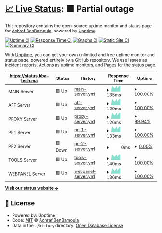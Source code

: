 # [📈 Live Status](https://status.bba-tech.ma): <!--live status--> **🟧 Partial outage**

This repository contains the open-source uptime monitor and status page for [Achraf BenBamoula](https://status.bba-tech.ma), powered by [Upptime](https://github.com/upptime/upptime).

[![Uptime CI](https://github.com/FrancXPT/upptimer/workflows/Uptime%20CI/badge.svg)](https://github.com/FrancXPT/upptimer/actions?query=workflow%3A%22Uptime+CI%22)
[![Response Time CI](https://github.com/FrancXPT/upptimer/workflows/Response%20Time%20CI/badge.svg)](https://github.com/FrancXPT/upptimer/actions?query=workflow%3A%22Response+Time+CI%22)
[![Graphs CI](https://github.com/FrancXPT/upptimer/workflows/Graphs%20CI/badge.svg)](https://github.com/FrancXPT/upptimer/actions?query=workflow%3A%22Graphs+CI%22)
[![Static Site CI](https://github.com/FrancXPT/upptimer/workflows/Static%20Site%20CI/badge.svg)](https://github.com/FrancXPT/upptimer/actions?query=workflow%3A%22Static+Site+CI%22)
[![Summary CI](https://github.com/FrancXPT/upptimer/workflows/Summary%20CI/badge.svg)](https://github.com/FrancXPT/upptimer/actions?query=workflow%3A%22Summary+CI%22)

With [Upptime](https://upptime.js.org), you can get your own unlimited and free uptime monitor and status page, powered entirely by a GitHub repository. We use [Issues](https://github.com/FrancXPT/upptimer/issues) as incident reports, [Actions](https://github.com/FrancXPT/upptimer/actions) as uptime monitors, and [Pages](https://status.bba-tech.ma) for the status page.

<!--start: status pages-->
<!-- This summary is generated by Upptime (https://github.com/upptime/upptime) -->
<!-- Do not edit this manually, your changes will be overwritten -->
<!-- prettier-ignore -->
| https://status.bba-tech.ma | Status | History | Response Time | Uptime |
| --- | ------ | ------- | ------------- | ------ |
| <img alt="" src="https://img.icons8.com/color/deployment" height="13"> MAIN Server | 🟩 Up | [main-server.yml](https://github.com/FrancXPT/upptimer/commits/HEAD/history/main-server.yml) | <details><summary><img alt="Response time graph" src="./graphs/main-server/response-time-week.png" height="20"> 135ms</summary><br><a href="https://status.bba-tech.ma/history/main-server"><img alt="Response time 118" src="https://img.shields.io/endpoint?url=https%3A%2F%2Fraw.githubusercontent.com%2FFrancXPT%2Fupptimer%2FHEAD%2Fapi%2Fmain-server%2Fresponse-time.json"></a><br><a href="https://status.bba-tech.ma/history/main-server"><img alt="24-hour response time 161" src="https://img.shields.io/endpoint?url=https%3A%2F%2Fraw.githubusercontent.com%2FFrancXPT%2Fupptimer%2FHEAD%2Fapi%2Fmain-server%2Fresponse-time-day.json"></a><br><a href="https://status.bba-tech.ma/history/main-server"><img alt="7-day response time 135" src="https://img.shields.io/endpoint?url=https%3A%2F%2Fraw.githubusercontent.com%2FFrancXPT%2Fupptimer%2FHEAD%2Fapi%2Fmain-server%2Fresponse-time-week.json"></a><br><a href="https://status.bba-tech.ma/history/main-server"><img alt="30-day response time 134" src="https://img.shields.io/endpoint?url=https%3A%2F%2Fraw.githubusercontent.com%2FFrancXPT%2Fupptimer%2FHEAD%2Fapi%2Fmain-server%2Fresponse-time-month.json"></a><br><a href="https://status.bba-tech.ma/history/main-server"><img alt="1-year response time 120" src="https://img.shields.io/endpoint?url=https%3A%2F%2Fraw.githubusercontent.com%2FFrancXPT%2Fupptimer%2FHEAD%2Fapi%2Fmain-server%2Fresponse-time-year.json"></a></details> | <details><summary><a href="https://status.bba-tech.ma/history/main-server">100.00%</a></summary><a href="https://status.bba-tech.ma/history/main-server"><img alt="All-time uptime 99.49%" src="https://img.shields.io/endpoint?url=https%3A%2F%2Fraw.githubusercontent.com%2FFrancXPT%2Fupptimer%2FHEAD%2Fapi%2Fmain-server%2Fuptime.json"></a><br><a href="https://status.bba-tech.ma/history/main-server"><img alt="24-hour uptime 100.00%" src="https://img.shields.io/endpoint?url=https%3A%2F%2Fraw.githubusercontent.com%2FFrancXPT%2Fupptimer%2FHEAD%2Fapi%2Fmain-server%2Fuptime-day.json"></a><br><a href="https://status.bba-tech.ma/history/main-server"><img alt="7-day uptime 100.00%" src="https://img.shields.io/endpoint?url=https%3A%2F%2Fraw.githubusercontent.com%2FFrancXPT%2Fupptimer%2FHEAD%2Fapi%2Fmain-server%2Fuptime-week.json"></a><br><a href="https://status.bba-tech.ma/history/main-server"><img alt="30-day uptime 97.43%" src="https://img.shields.io/endpoint?url=https%3A%2F%2Fraw.githubusercontent.com%2FFrancXPT%2Fupptimer%2FHEAD%2Fapi%2Fmain-server%2Fuptime-month.json"></a><br><a href="https://status.bba-tech.ma/history/main-server"><img alt="1-year uptime 99.77%" src="https://img.shields.io/endpoint?url=https%3A%2F%2Fraw.githubusercontent.com%2FFrancXPT%2Fupptimer%2FHEAD%2Fapi%2Fmain-server%2Fuptime-year.json"></a></details>
| <img alt="" src="https://media.licdn.com/dms/image/C4D03AQFAUVtfcwQqrg/profile-displayphoto-shrink_800_800/0/1550163828067?e=1700697600&v=beta&t=-7RhjaCtqMD_ADZBM5lv6CYIMpL7W2mzPNHGtMzAmk4" height="13"> AFF Server | 🟩 Up | [aff-server.yml](https://github.com/FrancXPT/upptimer/commits/HEAD/history/aff-server.yml) | <details><summary><img alt="Response time graph" src="./graphs/aff-server/response-time-week.png" height="20"> 129ms</summary><br><a href="https://status.bba-tech.ma/history/aff-server"><img alt="Response time 118" src="https://img.shields.io/endpoint?url=https%3A%2F%2Fraw.githubusercontent.com%2FFrancXPT%2Fupptimer%2FHEAD%2Fapi%2Faff-server%2Fresponse-time.json"></a><br><a href="https://status.bba-tech.ma/history/aff-server"><img alt="24-hour response time 153" src="https://img.shields.io/endpoint?url=https%3A%2F%2Fraw.githubusercontent.com%2FFrancXPT%2Fupptimer%2FHEAD%2Fapi%2Faff-server%2Fresponse-time-day.json"></a><br><a href="https://status.bba-tech.ma/history/aff-server"><img alt="7-day response time 129" src="https://img.shields.io/endpoint?url=https%3A%2F%2Fraw.githubusercontent.com%2FFrancXPT%2Fupptimer%2FHEAD%2Fapi%2Faff-server%2Fresponse-time-week.json"></a><br><a href="https://status.bba-tech.ma/history/aff-server"><img alt="30-day response time 119" src="https://img.shields.io/endpoint?url=https%3A%2F%2Fraw.githubusercontent.com%2FFrancXPT%2Fupptimer%2FHEAD%2Fapi%2Faff-server%2Fresponse-time-month.json"></a><br><a href="https://status.bba-tech.ma/history/aff-server"><img alt="1-year response time 117" src="https://img.shields.io/endpoint?url=https%3A%2F%2Fraw.githubusercontent.com%2FFrancXPT%2Fupptimer%2FHEAD%2Fapi%2Faff-server%2Fresponse-time-year.json"></a></details> | <details><summary><a href="https://status.bba-tech.ma/history/aff-server">100.00%</a></summary><a href="https://status.bba-tech.ma/history/aff-server"><img alt="All-time uptime 99.63%" src="https://img.shields.io/endpoint?url=https%3A%2F%2Fraw.githubusercontent.com%2FFrancXPT%2Fupptimer%2FHEAD%2Fapi%2Faff-server%2Fuptime.json"></a><br><a href="https://status.bba-tech.ma/history/aff-server"><img alt="24-hour uptime 100.00%" src="https://img.shields.io/endpoint?url=https%3A%2F%2Fraw.githubusercontent.com%2FFrancXPT%2Fupptimer%2FHEAD%2Fapi%2Faff-server%2Fuptime-day.json"></a><br><a href="https://status.bba-tech.ma/history/aff-server"><img alt="7-day uptime 100.00%" src="https://img.shields.io/endpoint?url=https%3A%2F%2Fraw.githubusercontent.com%2FFrancXPT%2Fupptimer%2FHEAD%2Fapi%2Faff-server%2Fuptime-week.json"></a><br><a href="https://status.bba-tech.ma/history/aff-server"><img alt="30-day uptime 100.00%" src="https://img.shields.io/endpoint?url=https%3A%2F%2Fraw.githubusercontent.com%2FFrancXPT%2Fupptimer%2FHEAD%2Fapi%2Faff-server%2Fuptime-month.json"></a><br><a href="https://status.bba-tech.ma/history/aff-server"><img alt="1-year uptime 99.63%" src="https://img.shields.io/endpoint?url=https%3A%2F%2Fraw.githubusercontent.com%2FFrancXPT%2Fupptimer%2FHEAD%2Fapi%2Faff-server%2Fuptime-year.json"></a></details>
| <img alt="" src="https://www.itadvisor.ma/favicon.ico" height="13"> PROXY Server | 🟩 Up | [proxy-server.yml](https://github.com/FrancXPT/upptimer/commits/HEAD/history/proxy-server.yml) | <details><summary><img alt="Response time graph" src="./graphs/proxy-server/response-time-week.png" height="20"> 126ms</summary><br><a href="https://status.bba-tech.ma/history/proxy-server"><img alt="Response time 108" src="https://img.shields.io/endpoint?url=https%3A%2F%2Fraw.githubusercontent.com%2FFrancXPT%2Fupptimer%2FHEAD%2Fapi%2Fproxy-server%2Fresponse-time.json"></a><br><a href="https://status.bba-tech.ma/history/proxy-server"><img alt="24-hour response time 147" src="https://img.shields.io/endpoint?url=https%3A%2F%2Fraw.githubusercontent.com%2FFrancXPT%2Fupptimer%2FHEAD%2Fapi%2Fproxy-server%2Fresponse-time-day.json"></a><br><a href="https://status.bba-tech.ma/history/proxy-server"><img alt="7-day response time 126" src="https://img.shields.io/endpoint?url=https%3A%2F%2Fraw.githubusercontent.com%2FFrancXPT%2Fupptimer%2FHEAD%2Fapi%2Fproxy-server%2Fresponse-time-week.json"></a><br><a href="https://status.bba-tech.ma/history/proxy-server"><img alt="30-day response time 115" src="https://img.shields.io/endpoint?url=https%3A%2F%2Fraw.githubusercontent.com%2FFrancXPT%2Fupptimer%2FHEAD%2Fapi%2Fproxy-server%2Fresponse-time-month.json"></a><br><a href="https://status.bba-tech.ma/history/proxy-server"><img alt="1-year response time 108" src="https://img.shields.io/endpoint?url=https%3A%2F%2Fraw.githubusercontent.com%2FFrancXPT%2Fupptimer%2FHEAD%2Fapi%2Fproxy-server%2Fresponse-time-year.json"></a></details> | <details><summary><a href="https://status.bba-tech.ma/history/proxy-server">99.94%</a></summary><a href="https://status.bba-tech.ma/history/proxy-server"><img alt="All-time uptime 99.22%" src="https://img.shields.io/endpoint?url=https%3A%2F%2Fraw.githubusercontent.com%2FFrancXPT%2Fupptimer%2FHEAD%2Fapi%2Fproxy-server%2Fuptime.json"></a><br><a href="https://status.bba-tech.ma/history/proxy-server"><img alt="24-hour uptime 99.55%" src="https://img.shields.io/endpoint?url=https%3A%2F%2Fraw.githubusercontent.com%2FFrancXPT%2Fupptimer%2FHEAD%2Fapi%2Fproxy-server%2Fuptime-day.json"></a><br><a href="https://status.bba-tech.ma/history/proxy-server"><img alt="7-day uptime 99.94%" src="https://img.shields.io/endpoint?url=https%3A%2F%2Fraw.githubusercontent.com%2FFrancXPT%2Fupptimer%2FHEAD%2Fapi%2Fproxy-server%2Fuptime-week.json"></a><br><a href="https://status.bba-tech.ma/history/proxy-server"><img alt="30-day uptime 99.85%" src="https://img.shields.io/endpoint?url=https%3A%2F%2Fraw.githubusercontent.com%2FFrancXPT%2Fupptimer%2FHEAD%2Fapi%2Fproxy-server%2Fuptime-month.json"></a><br><a href="https://status.bba-tech.ma/history/proxy-server"><img alt="1-year uptime 98.69%" src="https://img.shields.io/endpoint?url=https%3A%2F%2Fraw.githubusercontent.com%2FFrancXPT%2Fupptimer%2FHEAD%2Fapi%2Fproxy-server%2Fuptime-year.json"></a></details>
| <img alt="" src="https://www.itadvisor.ma/favicon.ico" height="13"> PR1 Server | 🟩 Up | [pr-1-server.yml](https://github.com/FrancXPT/upptimer/commits/HEAD/history/pr-1-server.yml) | <details><summary><img alt="Response time graph" src="./graphs/pr-1-server/response-time-week.png" height="20"> 133ms</summary><br><a href="https://status.bba-tech.ma/history/pr-1-server"><img alt="Response time 120" src="https://img.shields.io/endpoint?url=https%3A%2F%2Fraw.githubusercontent.com%2FFrancXPT%2Fupptimer%2FHEAD%2Fapi%2Fpr-1-server%2Fresponse-time.json"></a><br><a href="https://status.bba-tech.ma/history/pr-1-server"><img alt="24-hour response time 154" src="https://img.shields.io/endpoint?url=https%3A%2F%2Fraw.githubusercontent.com%2FFrancXPT%2Fupptimer%2FHEAD%2Fapi%2Fpr-1-server%2Fresponse-time-day.json"></a><br><a href="https://status.bba-tech.ma/history/pr-1-server"><img alt="7-day response time 133" src="https://img.shields.io/endpoint?url=https%3A%2F%2Fraw.githubusercontent.com%2FFrancXPT%2Fupptimer%2FHEAD%2Fapi%2Fpr-1-server%2Fresponse-time-week.json"></a><br><a href="https://status.bba-tech.ma/history/pr-1-server"><img alt="30-day response time 123" src="https://img.shields.io/endpoint?url=https%3A%2F%2Fraw.githubusercontent.com%2FFrancXPT%2Fupptimer%2FHEAD%2Fapi%2Fpr-1-server%2Fresponse-time-month.json"></a><br><a href="https://status.bba-tech.ma/history/pr-1-server"><img alt="1-year response time 120" src="https://img.shields.io/endpoint?url=https%3A%2F%2Fraw.githubusercontent.com%2FFrancXPT%2Fupptimer%2FHEAD%2Fapi%2Fpr-1-server%2Fresponse-time-year.json"></a></details> | <details><summary><a href="https://status.bba-tech.ma/history/pr-1-server">100.00%</a></summary><a href="https://status.bba-tech.ma/history/pr-1-server"><img alt="All-time uptime 99.65%" src="https://img.shields.io/endpoint?url=https%3A%2F%2Fraw.githubusercontent.com%2FFrancXPT%2Fupptimer%2FHEAD%2Fapi%2Fpr-1-server%2Fuptime.json"></a><br><a href="https://status.bba-tech.ma/history/pr-1-server"><img alt="24-hour uptime 100.00%" src="https://img.shields.io/endpoint?url=https%3A%2F%2Fraw.githubusercontent.com%2FFrancXPT%2Fupptimer%2FHEAD%2Fapi%2Fpr-1-server%2Fuptime-day.json"></a><br><a href="https://status.bba-tech.ma/history/pr-1-server"><img alt="7-day uptime 100.00%" src="https://img.shields.io/endpoint?url=https%3A%2F%2Fraw.githubusercontent.com%2FFrancXPT%2Fupptimer%2FHEAD%2Fapi%2Fpr-1-server%2Fuptime-week.json"></a><br><a href="https://status.bba-tech.ma/history/pr-1-server"><img alt="30-day uptime 100.00%" src="https://img.shields.io/endpoint?url=https%3A%2F%2Fraw.githubusercontent.com%2FFrancXPT%2Fupptimer%2FHEAD%2Fapi%2Fpr-1-server%2Fuptime-month.json"></a><br><a href="https://status.bba-tech.ma/history/pr-1-server"><img alt="1-year uptime 99.65%" src="https://img.shields.io/endpoint?url=https%3A%2F%2Fraw.githubusercontent.com%2FFrancXPT%2Fupptimer%2FHEAD%2Fapi%2Fpr-1-server%2Fuptime-year.json"></a></details>
| <img alt="" src="https://www.itadvisor.ma/favicon.ico" height="13"> PR2 Server | 🟥 Down | [pr-2-server.yml](https://github.com/FrancXPT/upptimer/commits/HEAD/history/pr-2-server.yml) | <details><summary><img alt="Response time graph" src="./graphs/pr-2-server/response-time-week.png" height="20"> 0ms</summary><br><a href="https://status.bba-tech.ma/history/pr-2-server"><img alt="Response time 121" src="https://img.shields.io/endpoint?url=https%3A%2F%2Fraw.githubusercontent.com%2FFrancXPT%2Fupptimer%2FHEAD%2Fapi%2Fpr-2-server%2Fresponse-time.json"></a><br><a href="https://status.bba-tech.ma/history/pr-2-server"><img alt="24-hour response time 0" src="https://img.shields.io/endpoint?url=https%3A%2F%2Fraw.githubusercontent.com%2FFrancXPT%2Fupptimer%2FHEAD%2Fapi%2Fpr-2-server%2Fresponse-time-day.json"></a><br><a href="https://status.bba-tech.ma/history/pr-2-server"><img alt="7-day response time 0" src="https://img.shields.io/endpoint?url=https%3A%2F%2Fraw.githubusercontent.com%2FFrancXPT%2Fupptimer%2FHEAD%2Fapi%2Fpr-2-server%2Fresponse-time-week.json"></a><br><a href="https://status.bba-tech.ma/history/pr-2-server"><img alt="30-day response time 0" src="https://img.shields.io/endpoint?url=https%3A%2F%2Fraw.githubusercontent.com%2FFrancXPT%2Fupptimer%2FHEAD%2Fapi%2Fpr-2-server%2Fresponse-time-month.json"></a><br><a href="https://status.bba-tech.ma/history/pr-2-server"><img alt="1-year response time 122" src="https://img.shields.io/endpoint?url=https%3A%2F%2Fraw.githubusercontent.com%2FFrancXPT%2Fupptimer%2FHEAD%2Fapi%2Fpr-2-server%2Fresponse-time-year.json"></a></details> | <details><summary><a href="https://status.bba-tech.ma/history/pr-2-server">0.00%</a></summary><a href="https://status.bba-tech.ma/history/pr-2-server"><img alt="All-time uptime 33.44%" src="https://img.shields.io/endpoint?url=https%3A%2F%2Fraw.githubusercontent.com%2FFrancXPT%2Fupptimer%2FHEAD%2Fapi%2Fpr-2-server%2Fuptime.json"></a><br><a href="https://status.bba-tech.ma/history/pr-2-server"><img alt="24-hour uptime 0.00%" src="https://img.shields.io/endpoint?url=https%3A%2F%2Fraw.githubusercontent.com%2FFrancXPT%2Fupptimer%2FHEAD%2Fapi%2Fpr-2-server%2Fuptime-day.json"></a><br><a href="https://status.bba-tech.ma/history/pr-2-server"><img alt="7-day uptime 0.00%" src="https://img.shields.io/endpoint?url=https%3A%2F%2Fraw.githubusercontent.com%2FFrancXPT%2Fupptimer%2FHEAD%2Fapi%2Fpr-2-server%2Fuptime-week.json"></a><br><a href="https://status.bba-tech.ma/history/pr-2-server"><img alt="30-day uptime 0.00%" src="https://img.shields.io/endpoint?url=https%3A%2F%2Fraw.githubusercontent.com%2FFrancXPT%2Fupptimer%2FHEAD%2Fapi%2Fpr-2-server%2Fuptime-month.json"></a><br><a href="https://status.bba-tech.ma/history/pr-2-server"><img alt="1-year uptime 33.11%" src="https://img.shields.io/endpoint?url=https%3A%2F%2Fraw.githubusercontent.com%2FFrancXPT%2Fupptimer%2FHEAD%2Fapi%2Fpr-2-server%2Fuptime-year.json"></a></details>
| <img alt="" src="https://img.icons8.com/color/maintenance" height="13"> TOOLS Server | 🟩 Up | [tools-server.yml](https://github.com/FrancXPT/upptimer/commits/HEAD/history/tools-server.yml) | <details><summary><img alt="Response time graph" src="./graphs/tools-server/response-time-week.png" height="20"> 140ms</summary><br><a href="https://status.bba-tech.ma/history/tools-server"><img alt="Response time 121" src="https://img.shields.io/endpoint?url=https%3A%2F%2Fraw.githubusercontent.com%2FFrancXPT%2Fupptimer%2FHEAD%2Fapi%2Ftools-server%2Fresponse-time.json"></a><br><a href="https://status.bba-tech.ma/history/tools-server"><img alt="24-hour response time 166" src="https://img.shields.io/endpoint?url=https%3A%2F%2Fraw.githubusercontent.com%2FFrancXPT%2Fupptimer%2FHEAD%2Fapi%2Ftools-server%2Fresponse-time-day.json"></a><br><a href="https://status.bba-tech.ma/history/tools-server"><img alt="7-day response time 140" src="https://img.shields.io/endpoint?url=https%3A%2F%2Fraw.githubusercontent.com%2FFrancXPT%2Fupptimer%2FHEAD%2Fapi%2Ftools-server%2Fresponse-time-week.json"></a><br><a href="https://status.bba-tech.ma/history/tools-server"><img alt="30-day response time 128" src="https://img.shields.io/endpoint?url=https%3A%2F%2Fraw.githubusercontent.com%2FFrancXPT%2Fupptimer%2FHEAD%2Fapi%2Ftools-server%2Fresponse-time-month.json"></a><br><a href="https://status.bba-tech.ma/history/tools-server"><img alt="1-year response time 122" src="https://img.shields.io/endpoint?url=https%3A%2F%2Fraw.githubusercontent.com%2FFrancXPT%2Fupptimer%2FHEAD%2Fapi%2Ftools-server%2Fresponse-time-year.json"></a></details> | <details><summary><a href="https://status.bba-tech.ma/history/tools-server">100.00%</a></summary><a href="https://status.bba-tech.ma/history/tools-server"><img alt="All-time uptime 99.67%" src="https://img.shields.io/endpoint?url=https%3A%2F%2Fraw.githubusercontent.com%2FFrancXPT%2Fupptimer%2FHEAD%2Fapi%2Ftools-server%2Fuptime.json"></a><br><a href="https://status.bba-tech.ma/history/tools-server"><img alt="24-hour uptime 100.00%" src="https://img.shields.io/endpoint?url=https%3A%2F%2Fraw.githubusercontent.com%2FFrancXPT%2Fupptimer%2FHEAD%2Fapi%2Ftools-server%2Fuptime-day.json"></a><br><a href="https://status.bba-tech.ma/history/tools-server"><img alt="7-day uptime 100.00%" src="https://img.shields.io/endpoint?url=https%3A%2F%2Fraw.githubusercontent.com%2FFrancXPT%2Fupptimer%2FHEAD%2Fapi%2Ftools-server%2Fuptime-week.json"></a><br><a href="https://status.bba-tech.ma/history/tools-server"><img alt="30-day uptime 100.00%" src="https://img.shields.io/endpoint?url=https%3A%2F%2Fraw.githubusercontent.com%2FFrancXPT%2Fupptimer%2FHEAD%2Fapi%2Ftools-server%2Fuptime-month.json"></a><br><a href="https://status.bba-tech.ma/history/tools-server"><img alt="1-year uptime 99.72%" src="https://img.shields.io/endpoint?url=https%3A%2F%2Fraw.githubusercontent.com%2FFrancXPT%2Fupptimer%2FHEAD%2Fapi%2Ftools-server%2Fuptime-year.json"></a></details>
| <img alt="" src="https://img.icons8.com/color/dashboard-layout" height="13"> WEBPANEL Server | 🟩 Up | [webpanel-server.yml](https://github.com/FrancXPT/upptimer/commits/HEAD/history/webpanel-server.yml) | <details><summary><img alt="Response time graph" src="./graphs/webpanel-server/response-time-week.png" height="20"> 136ms</summary><br><a href="https://status.bba-tech.ma/history/webpanel-server"><img alt="Response time 129" src="https://img.shields.io/endpoint?url=https%3A%2F%2Fraw.githubusercontent.com%2FFrancXPT%2Fupptimer%2FHEAD%2Fapi%2Fwebpanel-server%2Fresponse-time.json"></a><br><a href="https://status.bba-tech.ma/history/webpanel-server"><img alt="24-hour response time 159" src="https://img.shields.io/endpoint?url=https%3A%2F%2Fraw.githubusercontent.com%2FFrancXPT%2Fupptimer%2FHEAD%2Fapi%2Fwebpanel-server%2Fresponse-time-day.json"></a><br><a href="https://status.bba-tech.ma/history/webpanel-server"><img alt="7-day response time 136" src="https://img.shields.io/endpoint?url=https%3A%2F%2Fraw.githubusercontent.com%2FFrancXPT%2Fupptimer%2FHEAD%2Fapi%2Fwebpanel-server%2Fresponse-time-week.json"></a><br><a href="https://status.bba-tech.ma/history/webpanel-server"><img alt="30-day response time 124" src="https://img.shields.io/endpoint?url=https%3A%2F%2Fraw.githubusercontent.com%2FFrancXPT%2Fupptimer%2FHEAD%2Fapi%2Fwebpanel-server%2Fresponse-time-month.json"></a><br><a href="https://status.bba-tech.ma/history/webpanel-server"><img alt="1-year response time 132" src="https://img.shields.io/endpoint?url=https%3A%2F%2Fraw.githubusercontent.com%2FFrancXPT%2Fupptimer%2FHEAD%2Fapi%2Fwebpanel-server%2Fresponse-time-year.json"></a></details> | <details><summary><a href="https://status.bba-tech.ma/history/webpanel-server">100.00%</a></summary><a href="https://status.bba-tech.ma/history/webpanel-server"><img alt="All-time uptime 99.05%" src="https://img.shields.io/endpoint?url=https%3A%2F%2Fraw.githubusercontent.com%2FFrancXPT%2Fupptimer%2FHEAD%2Fapi%2Fwebpanel-server%2Fuptime.json"></a><br><a href="https://status.bba-tech.ma/history/webpanel-server"><img alt="24-hour uptime 100.00%" src="https://img.shields.io/endpoint?url=https%3A%2F%2Fraw.githubusercontent.com%2FFrancXPT%2Fupptimer%2FHEAD%2Fapi%2Fwebpanel-server%2Fuptime-day.json"></a><br><a href="https://status.bba-tech.ma/history/webpanel-server"><img alt="7-day uptime 100.00%" src="https://img.shields.io/endpoint?url=https%3A%2F%2Fraw.githubusercontent.com%2FFrancXPT%2Fupptimer%2FHEAD%2Fapi%2Fwebpanel-server%2Fuptime-week.json"></a><br><a href="https://status.bba-tech.ma/history/webpanel-server"><img alt="30-day uptime 100.00%" src="https://img.shields.io/endpoint?url=https%3A%2F%2Fraw.githubusercontent.com%2FFrancXPT%2Fupptimer%2FHEAD%2Fapi%2Fwebpanel-server%2Fuptime-month.json"></a><br><a href="https://status.bba-tech.ma/history/webpanel-server"><img alt="1-year uptime 98.50%" src="https://img.shields.io/endpoint?url=https%3A%2F%2Fraw.githubusercontent.com%2FFrancXPT%2Fupptimer%2FHEAD%2Fapi%2Fwebpanel-server%2Fuptime-year.json"></a></details>

<!--end: status pages-->

[**Visit our status website →**](https://status.bba-tech.ma)

## 📄 License

- Powered by: [Upptime](https://github.com/Francxpt/upptimer)
- Code: [MIT](./LICENSE) © [Achraf BenBamoula](https://status.bba-tech.ma)
- Data in the `./history` directory: [Open Database License](https://opendatacommons.org/licenses/odbl/1-0/)
